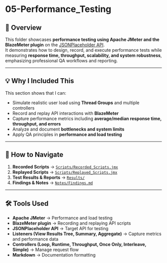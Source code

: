 # 05-Performance_Testing

## 📌 Overview  
This folder showcases **performance testing using Apache JMeter and the BlazeMeter plugin** on the [JSONPlaceholder API](https://jsonplaceholder.typicode.com/).  
It demonstrates how to design, record, and execute performance tests while measuring **response time, throughput, scalability, and system robustness**, emphasizing professional QA workflows and reporting.

---

## 💡 Why I Included This  
This section shows that I can:  
- Simulate realistic user load using **Thread Groups** and multiple controllers  
- Record and replay API interactions with **BlazeMeter**  
- Capture performance metrics including **average/median response time, throughput, and errors**  
- Analyze and document **bottlenecks and system limits**  
- Apply QA principles in **performance and load testing**  

---

## 📌 How to Navigate  

1. **Recorded Scripts** → [`Scripts/Recorded_Scripts.jmx`](./Scripts/Recorded_Scripts.jmx)  
2. **Replayed Scripts** → [`Scripts/Replayed_Scripts.jmx`](./Scripts/Replayed_Scripts.jmx)  
3. **Test Results & Reports** → [`Results/`](./Results/)  
4. **Findings & Notes** → [`Notes/Findings.md`](./Notes/Findings.md)  

---

## 🛠 Tools Used  
- **Apache JMeter** → Performance and load testing  
- **BlazeMeter plugin** → Recording and replaying API scripts  
- **JSONPlaceholder API** → Target API for testing  
- **Listeners (View Results Tree, Summary, Aggregate)** → Capture metrics and performance data  
- **Controllers (Loop, Runtime, Throughput, Once Only, Interleave, Simple)** → Manage request flow  
- **Markdown** → Documentation formatting  

